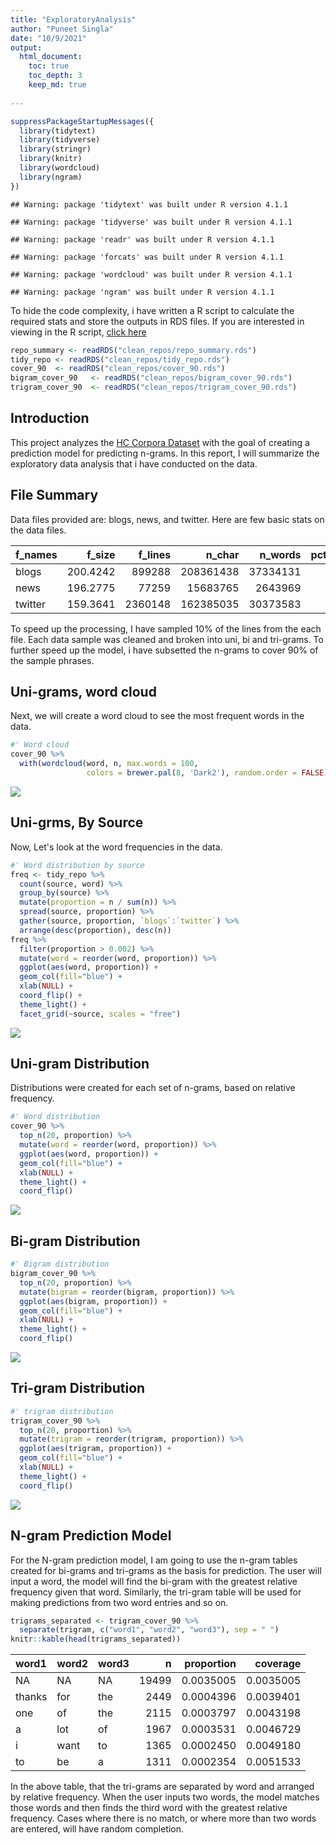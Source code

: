 ```yaml
---
title: "ExploratoryAnalysis"
author: "Puneet Singla"
date: "10/9/2021"
output: 
  html_document:
    toc: true
    toc_depth: 3
    keep_md: true
    
---
```





```r
suppressPackageStartupMessages({
  library(tidytext)
  library(tidyverse)
  library(stringr)
  library(knitr)
  library(wordcloud)
  library(ngram)
})
```

```
## Warning: package 'tidytext' was built under R version 4.1.1
```

```
## Warning: package 'tidyverse' was built under R version 4.1.1
```

```
## Warning: package 'readr' was built under R version 4.1.1
```

```
## Warning: package 'forcats' was built under R version 4.1.1
```

```
## Warning: package 'wordcloud' was built under R version 4.1.1
```

```
## Warning: package 'ngram' was built under R version 4.1.1
```

To hide the code complexity, i have written a R script to calculate the required stats and store the outputs in RDS files. If you are interested in viewing in the R script, [click here]( https://github.com/PuneetSingla5822/Capstone/ExploratoryAnalysis.R)


```r
repo_summary <- readRDS("clean_repos/repo_summary.rds")
tidy_repo <- readRDS("clean_repos/tidy_repo.rds")
cover_90  <- readRDS("clean_repos/cover_90.rds")
bigram_cover_90   <- readRDS("clean_repos/bigram_cover_90.rds")
trigram_cover_90  <- readRDS("clean_repos/trigram_cover_90.rds")
```

## Introduction   
This project analyzes the [HC Corpora Dataset](https://d396qusza40orc.cloudfront.net/dsscapstone/dataset/Coursera-SwiftKey.zip) with the goal of creating a prediction model for predicting n-grams.  In this report, I will summarize the exploratory data analysis that i have conducted on the data.

## File Summary   
Data files provided are: blogs, news, and twitter. Here are few basic stats on the data files.


|f_names |   f_size| f_lines|    n_char|  n_words| pct_n_char| pct_lines| pct_words|
|:-------|--------:|-------:|---------:|--------:|----------:|---------:|---------:|
|blogs   | 200.4242|  899288| 208361438| 37334131|       0.54|      0.27|      0.53|
|news    | 196.2775|   77259|  15683765|  2643969|       0.04|      0.02|      0.04|
|twitter | 159.3641| 2360148| 162385035| 30373583|       0.42|      0.71|      0.43|
  
To speed up the processing, I have sampled 10% of the lines from the each file. Each data sample was cleaned and broken into uni, bi and tri-grams. To further speed up the model, i have subsetted the n-grams to cover 90% of the sample phrases.

## Uni-grams, word cloud  
Next, we will create a word cloud to see the most frequent words in the data.


```r
#' Word cloud
cover_90 %>%
  with(wordcloud(word, n, max.words = 100,
                 colors = brewer.pal(8, 'Dark2'), random.order = FALSE))
```

![](ExploratoryAnalysis_files/figure-html/unnamed-chunk-1-1.png)<!-- -->

## Uni-grms, By Source  
Now, Let's look at the word frequencies in the data.


```r
#' Word distribution by source
freq <- tidy_repo %>%
  count(source, word) %>%
  group_by(source) %>%
  mutate(proportion = n / sum(n)) %>%
  spread(source, proportion) %>%
  gather(source, proportion, `blogs`:`twitter`) %>%
  arrange(desc(proportion), desc(n))
freq %>%
  filter(proportion > 0.002) %>% 
  mutate(word = reorder(word, proportion)) %>% 
  ggplot(aes(word, proportion)) +
  geom_col(fill="blue") + 
  xlab(NULL) + 
  coord_flip() +
  theme_light() +
  facet_grid(~source, scales = "free")
```

![](ExploratoryAnalysis_files/figure-html/unnamed-chunk-2-1.png)<!-- -->

## Uni-gram Distribution
Distributions were created for each set of n-grams, based on relative frequency.


```r
#' Word distribution
cover_90 %>%
  top_n(20, proportion) %>%
  mutate(word = reorder(word, proportion)) %>%
  ggplot(aes(word, proportion)) +
  geom_col(fill="blue") +
  xlab(NULL) +
  theme_light() +
  coord_flip()
```

![](ExploratoryAnalysis_files/figure-html/unigrams-1.png)<!-- -->

## Bi-gram Distribution

```r
#' Bigram distribution
bigram_cover_90 %>%
  top_n(20, proportion) %>%
  mutate(bigram = reorder(bigram, proportion)) %>%
  ggplot(aes(bigram, proportion)) +
  geom_col(fill="blue") +
  xlab(NULL) +
  theme_light() +
  coord_flip()
```

![](ExploratoryAnalysis_files/figure-html/bigrams-1.png)<!-- -->

## Tri-gram Distribution

```r
#' trigram distribution
trigram_cover_90 %>%
  top_n(20, proportion) %>%
  mutate(trigram = reorder(trigram, proportion)) %>%
  ggplot(aes(trigram, proportion)) +
  geom_col(fill="blue") +
  xlab(NULL) +
  theme_light() +
  coord_flip()
```

![](ExploratoryAnalysis_files/figure-html/trigrams-1.png)<!-- -->

## N-gram Prediction Model

For the N-gram prediction model, I am going to use the n-gram tables created for bi-grams and tri-grams as the basis for prediction.  The user will input a word, the model will find the bi-gram with the greatest relative frequency given that word.  Similarly, the tri-gram table will be used for making predictions from two word entries and so on.  


```r
trigrams_separated <- trigram_cover_90 %>%
  separate(trigram, c("word1", "word2", "word3"), sep = " ")
knitr::kable(head(trigrams_separated))
```



|word1  |word2 |word3 |     n| proportion|  coverage|
|:------|:-----|:-----|-----:|----------:|---------:|
|NA     |NA    |NA    | 19499|  0.0035005| 0.0035005|
|thanks |for   |the   |  2449|  0.0004396| 0.0039401|
|one    |of    |the   |  2115|  0.0003797| 0.0043198|
|a      |lot   |of    |  1967|  0.0003531| 0.0046729|
|i      |want  |to    |  1365|  0.0002450| 0.0049180|
|to     |be    |a     |  1311|  0.0002354| 0.0051533|

In the above table, that the tri-grams are separated by word and arranged by relative frequency. When the user inputs two words, the model matches those words and then finds the third word with the greatest relative frequency.  Cases where there is no match, or where more than two words are entered, will have random completion.

